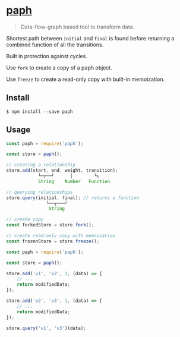 # [paph](https://github.com/g-harel/paph)

> Data-flow-graph based tool to transform data.

Shortest path between `initial` and `final` is found before returning a combined function of all the transitions.

Built in protection against cycles.

Use `fork` to create a copy of a paph object.

Use `freeze` to create a read-only copy with built-in memoization.

## Install

````
$ npm install --save paph
````

## Usage

````javascript
const paph = require('paph');

const store = paph();

// creating a relationship
store.add(start, end, weight, transition);
            └─┬──┘      │        └┐
            String    Number   Function

// querying relationships
store.query(initial, final); // returns a function
               └──┬───┘
                String

// create copy
const forkedStore = store.fork();

// create read-only copy with memoization
const frozenStore = store.freeze();
````

````javascript
const paph = require('paph');

const store = paph();

store.add('v1', 'v2', 1, (data) => {
    // ...
    return modifiedData;
});

store.add('v2', 'v3', 1, (data) => {
    // ...
    return modifiedData;
});

store.query('v1', 'v3')(data);
````
